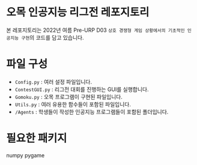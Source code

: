 
# 오목 인공지능 리그전 레포지토리

본 레포지토리는 2022년 여름 Pre-URP D03 `상호 경쟁형 게임 상황에서의 기초적인 인공지능 구현`의 코드를 담고 있습니다.


# 파일 구성

 - `Config.py` : 여러 설정 파일입니다.
 - `ContestGUI.py` : 리그전 대회를 진행하는 GUI를 실행합니다.
 - `Gomoku.py` : 오목 프로그램이 구현된 파일입니다.
 - `Utils.py` : 여러 유용한 함수들이 포함된 파일입니다.
 - `/Agents` : 학생들이 작성한 인공지능 프로그램들이 포함된 폴더입니다.
 
 # 필요한 패키지
 numpy
 pygame
